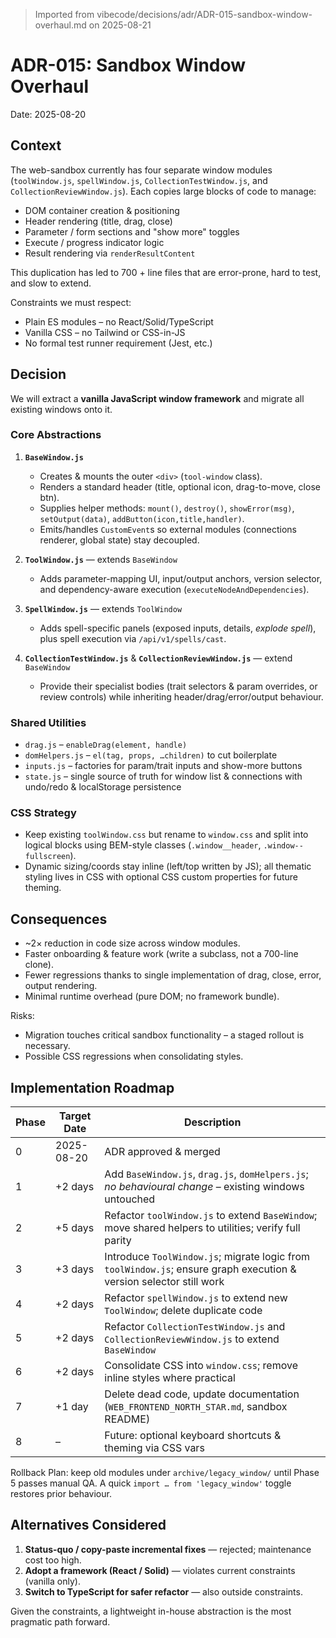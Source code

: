 > Imported from vibecode/decisions/adr/ADR-015-sandbox-window-overhaul.md on 2025-08-21

# ADR-015: Sandbox Window Overhaul

Date: 2025-08-20

## Context
The web-sandbox currently has four separate window modules (`toolWindow.js`, `spellWindow.js`, `CollectionTestWindow.js`, and `CollectionReviewWindow.js`).
Each copies large blocks of code to manage:

* DOM container creation & positioning
* Header rendering (title, drag, close)
* Parameter / form sections and "show more" toggles
* Execute / progress indicator logic
* Result rendering via `renderResultContent`

This duplication has led to 700 + line files that are error-prone, hard to test, and slow to extend.

Constraints we must respect:

* Plain ES modules – no React/Solid/TypeScript
* Vanilla CSS – no Tailwind or CSS-in-JS
* No formal test runner requirement (Jest, etc.)

## Decision
We will extract a **vanilla JavaScript window framework** and migrate all existing windows onto it.

### Core Abstractions
1. **`BaseWindow.js`**
   * Creates & mounts the outer `<div>` (`tool-window` class).
   * Renders a standard header (title, optional icon, drag-to-move, close btn).
   * Supplies helper methods: `mount()`, `destroy()`, `showError(msg)`, `setOutput(data)`, `addButton(icon,title,handler)`.
   * Emits/handles `CustomEvent`s so external modules (connections renderer, global state) stay decoupled.

2. **`ToolWindow.js`** — extends `BaseWindow`
   * Adds parameter-mapping UI, input/output anchors, version selector, and dependency-aware execution (`executeNodeAndDependencies`).

3. **`SpellWindow.js`** — extends `ToolWindow`
   * Adds spell-specific panels (exposed inputs, details, *explode spell*), plus spell execution via `/api/v1/spells/cast`.

4. **`CollectionTestWindow.js`** & **`CollectionReviewWindow.js`** — extend `BaseWindow`
   * Provide their specialist bodies (trait selectors & param overrides, or review controls) while inheriting header/drag/error/output behaviour.

### Shared Utilities
* `drag.js` – `enableDrag(element, handle)`
* `domHelpers.js` – `el(tag, props, …children)` to cut boilerplate
* `inputs.js` – factories for param/trait inputs and show-more buttons
* `state.js` – single source of truth for window list & connections with undo/redo & localStorage persistence

### CSS Strategy
* Keep existing `toolWindow.css` but rename to `window.css` and split into logical blocks using BEM-style classes (`.window__header`, `.window--fullscreen`).
* Dynamic sizing/coords stay inline (left/top written by JS); all thematic styling lives in CSS with optional CSS custom properties for future theming.

## Consequences
* ~2× reduction in code size across window modules.
* Faster onboarding & feature work (write a subclass, not a 700-line clone).
* Fewer regressions thanks to single implementation of drag, close, error, output rendering.
* Minimal runtime overhead (pure DOM; no framework bundle).

Risks:
* Migration touches critical sandbox functionality – a staged rollout is necessary.
* Possible CSS regressions when consolidating styles.

## Implementation Roadmap
| Phase | Target Date | Description |
|-------|------------|-------------|
| 0 | 2025-08-20 | ADR approved & merged |
| 1 | +2 days | Add `BaseWindow.js`, `drag.js`, `domHelpers.js`; *no behavioural change* – existing windows untouched |
| 2 | +5 days | Refactor `toolWindow.js` to extend `BaseWindow`; move shared helpers to utilities; verify full parity |
| 3 | +3 days | Introduce `ToolWindow.js`; migrate logic from `toolWindow.js`; ensure graph execution & version selector still work |
| 4 | +2 days | Refactor `spellWindow.js` to extend new `ToolWindow`; delete duplicate code |
| 5 | +2 days | Refactor `CollectionTestWindow.js` and `CollectionReviewWindow.js` to extend `BaseWindow` |
| 6 | +2 days | Consolidate CSS into `window.css`; remove inline styles where practical |
| 7 | +1 day  | Delete dead code, update documentation (`WEB_FRONTEND_NORTH_STAR.md`, sandbox README) |
| 8 | – | Future: optional keyboard shortcuts & theming via CSS vars |

Rollback Plan: keep old modules under `archive/legacy_window/` until Phase 5 passes manual QA.  A quick `import … from 'legacy_window'` toggle restores prior behaviour.

## Alternatives Considered
1. **Status-quo / copy-paste incremental fixes** — rejected; maintenance cost too high.
2. **Adopt a framework (React / Solid)** — violates current constraints (vanilla only).
3. **Switch to TypeScript for safer refactor** — also outside constraints.

Given the constraints, a lightweight in-house abstraction is the most pragmatic path forward.
